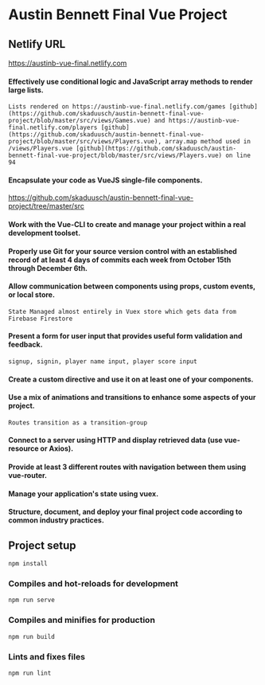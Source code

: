 # Austin Bennett Final Vue Project

## Netlify URL

https://austinb-vue-final.netlify.com

#### Effectively use conditional logic and JavaScript array methods to render large lists.

```
Lists rendered on https://austinb-vue-final.netlify.com/games [github](https://github.com/skaduusch/austin-bennett-final-vue-project/blob/master/src/views/Games.vue) and https://austinb-vue-final.netlify.com/players [github](https://github.com/skaduusch/austin-bennett-final-vue-project/blob/master/src/views/Players.vue), array.map method used in /views/Players.vue [github](https://github.com/skaduusch/austin-bennett-final-vue-project/blob/master/src/views/Players.vue) on line 94
```

#### Encapsulate your code as VueJS single-file components.

https://github.com/skaduusch/austin-bennett-final-vue-project/tree/master/src

#### Work with the Vue-CLI to create and manage your project within a real development toolset.

#### Properly use Git for your source version control with an established record of at least 4 days of commits each week from October 15th through December 6th.

#### Allow communication between components using props, custom events, or local store.

```
State Managed almost entirely in Vuex store which gets data from Firebase Firestore

```

#### Present a form for user input that provides useful form validation and feedback.

```
signup, signin, player name input, player score input
```

#### Create a custom directive and use it on at least one of your components.

#### Use a mix of animations and transitions to enhance some aspects of your project.

```
Routes transition as a transition-group
```

#### Connect to a server using HTTP and display retrieved data (use vue-resource or Axios).

#### Provide at least 3 different routes with navigation between them using vue-router.

#### Manage your application's state using vuex.

#### Structure, document, and deploy your final project code according to common industry practices.

## Project setup

```
npm install
```

### Compiles and hot-reloads for development

```
npm run serve
```

### Compiles and minifies for production

```
npm run build
```

### Lints and fixes files

```
npm run lint
```
